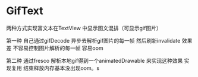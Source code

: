 # GifText
两种方式实现富文本在TextView 中显示图文混排（可显示gif图片）

第一种 自己通过gifDecode 异步去解析gif图片的每一帧 然后刷新invalidate 效果差 不容易控制图片解析的每一帧 容易oom

第二种 通过fresco 解析本地gif得到一个animatedDrawable 来实现这种效果  实现复用 结束释放内存基本没出现oom。s
